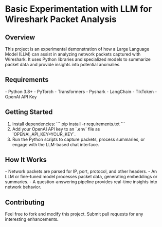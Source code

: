 # Basic Experimentation with LLM for Wireshark Packet Analysis
   
   ## Overview
   This project is an experimental demonstration of how a Large Language Model \(LLM\) can assist in analyzing network packets captured with Wireshark. It uses Python libraries and specialized models to summarize packet data and provide insights into potential anomalies.
   
   ## Requirements
   \- Python 3.8\+
   \- PyTorch
   \- Transformers
   \- Pyshark
   \- LangChain
   \- TikToken
   \- OpenAI API Key
   
   ## Getting Started
   1. Install dependencies:
      \```
      pip install -r requirements.txt
      \```
   2. Add your OpenAI API key to an \`.env\` file as \`OPENAI_API_KEY=YOUR_KEY\`.
   3. Run the Python scripts to capture packets, process summaries, or engage with the LLM-based chat interface.
   
   ## How It Works
   \- Network packets are parsed for IP, port, protocol, and other headers.
   \- An LLM or fine-tuned model processes packet data, generating embeddings or summaries.
   \- A question-answering pipeline provides real-time insights into network behavior.
   
   ## Contributing
   Feel free to fork and modify this project. Submit pull requests for any interesting enhancements.